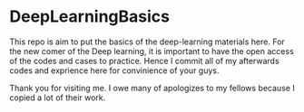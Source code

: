 # DeepLearningBasics

This repo is aim to put the basics of the deep-learning materials here.
For the new comer of the Deep learning, it is important to have the open access of the codes and cases to practice.
Hence I commit all of my afterwards codes and exprience here for convinience of your guys.

Thank you for visiting me.
I owe many of apologizes to my fellows because I copied a lot of their work.

